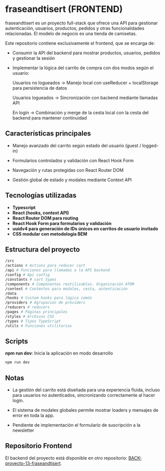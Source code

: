 # fraseandtisert (FRONTEND)

fraseandtisert es un proyecto full-stack que ofrece una API para gestionar autenticación, usuarios, productos, pedidos y otras funcionalidades relacionadas.
El modelo de negocio es una tienda de camisetas.

Este repositorio contiene exclusivamente el frontend, que se encarga de:

- Consumir la API del backend para mostrar productos, usuarios, pedidos y gestionar la sesión

- Implementar la lógica del carrito de compra con dos modos según el usuario:

  Usuarios no logueados → Manejo local con useReducer + localStorage para persistencia de datos

  Usuarios logueados → Sincronización con backend mediante llamadas API

  En login → Combinación y merge de la cesta local con la cesta del backend para mantener continuidad

## Características principales

- Manejo avanzado del carrito según estado del usuario (guest / logged-in)

- Formularios controlados y validación con React Hook Form

- Navegación y rutas protegidas con React Router DOM

- Gestión global de estado y modales mediante Context API

## Tecnologías utilizadas

- **Typescript**
- **React (hooks, context API)**
- **React Router DOM para routing**
- **React Hook Form para formularios y validación**
- **uuidv4 para generación de IDs únicos en carritos de usuario invitado**
- **CSS modular con metodología BEM**

## Estructura del proyecto

```bash
/src
/actions # Actions para reducer cart
/api # Funciones para llamadas a la API backend
/config # Api config
/constants # cart types
/components # Componentes reutilizables. Organización ATOM
/context # Contextos para modales, cesta, autenticación
/data
/hooks # Custom hooks para lógica común
/providers # Agrupacion de providers
/reducers # reducers
/pages # Páginas principales
/styles # Archivos CSS
/types # Tipos TypeScript
/utils # Funciones utilitarias
```

## **Scripts**

**npm run dev**: Inicia la aplicación en modo desarrollo

```bash
npm run dev
```

## **Notas**

- La gestión del carrito está diseñada para una experiencia fluida, incluso para usuarios no autenticados, sincronizando correctamente al hacer login.

- El sistema de modales globales permite mostrar loaders y mensajes de error en toda la app.

- Pendiente de implementación el formulario de suscripción a la newsletter

## **Repositorio Frontend**

El backend del proyecto está disponible en otro repositorio: [BACK-proyecto-13-fraseandtisert](https://github.com/marugandev/BACK-proyecto-13-fraseandtisert.git).
